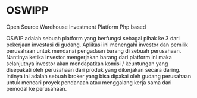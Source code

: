 # OSWIPP
Open Source Warehouse Investment Platform Php based

OSWIP adalah sebuah platform yang berfungsi sebagai pihak ke 3 dari pekerjaan investasi di gudang. Aplikasi ini menengahi investor dan pemilik perusahaan untuk mendanai pengadaan barang di sebuah perusahaan. Nantinya ketika investor mengerjakan barang dari platform ini maka selanjutnya investor akan mendapatkan komisi / keuntungan yang disepakati oleh perusahaan dari produk yang dikerjakan secara daring. Intinya ini adalah sebuah broker yang bisa dipakai oleh gudang perusahaan untuk mencari proyek pendanaan atau menggalang kerja sama dari pemodal ke perusahaan.
